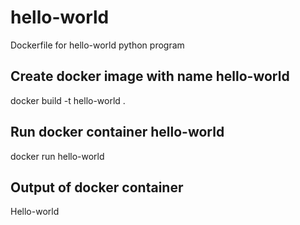 # hello-world
Dockerfile for hello-world python program

Create docker image with name hello-world
-----------------------------------------
docker build -t hello-world .

Run docker container hello-world
--------------------------------
docker run hello-world

Output of docker container
--------------------------
Hello-world

